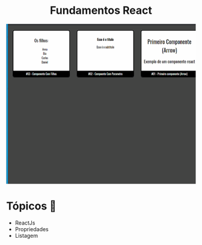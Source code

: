 <h1 align="center">Fundamentos React</h1>

<img src="./github/fundamentos.gif" alt="fundamentos" widht="425" height="425" />

# Tópicos 🚀

- ReactJs
- Propriedades
- Listagem
